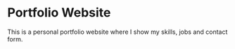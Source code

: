 # Portfolio Website

This is a personal portfolio website where I show my skills, jobs and contact form.